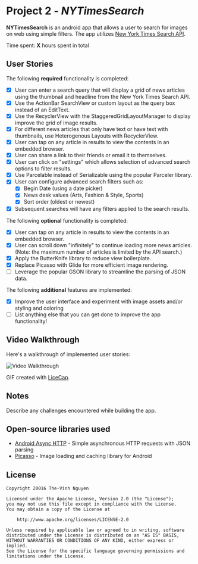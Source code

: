# Project 2 - *NYTimesSearch*

**NYTimesSearch** is an android app that allows a user to search for images on web using simple filters. The app utilizes [New York Times Search API](http://developer.nytimes.com/docs/read/article_search_api_v2).

Time spent: **X** hours spent in total

## User Stories

The following **required** functionality is completed:

* [x] User can enter a search query that will display a grid of news articles using the thumbnail and headline from the New York Times Search API. 
* [x] Use the ActionBar SearchView or custom layout as the query box instead of an EditText.
* [x] Use the RecyclerView with the StaggeredGridLayoutManager to display improve the grid of image results.
* [x] For different news articles that only have text or have text with thumbnails, use Heterogenous Layouts with RecyclerView.
* [x] User can tap on any article in results to view the contents in an embedded browser.
* [x] User can share a link to their friends or email it to themselves.
* [x] User can click on "settings" which allows selection of advanced search options to filter results.
* [x] Use Parcelable instead of Serializable using the popular Parceler library. 
* [x] User can configure advanced search filters such as: 
  * [x] Begin Date (using a date picker)
  * [x] News desk values (Arts, Fashion & Style, Sports)
  * [x] Sort order (oldest or newest)
* [x] Subsequent searches will have any filters applied to the search results.	

The following **optional** functionality is completed:
* [x] User	can	tap	on	any	article	in	results	to	view	the	contents	in	an	embedded	browser.
* [x] User can scroll down "infinitely" to continue loading more news articles. (Note: the maximum number of articles is limited by the API search.)
* [x] Apply the ButterKnife library to reduce view boilerplate.
* [x] Replace Picasso with Glide for more efficient image rendering.
* [ ] Leverage the popular GSON library to streamline the parsing of JSON data.

The following **additional** features are implemented:

* [x] Improve the user interface and experiment with image assets and/or styling and coloring
* [ ] List anything else that you can get done to improve the app functionality!

## Video Walkthrough

Here's a walkthrough of implemented user stories:

![Video Walkthrough](http://i.imgur.com/S1TUMLP.gif)

GIF created with [LiceCap](http://www.cockos.com/licecap/).

## Notes

Describe any challenges encountered while building the app.

## Open-source libraries used

- [Android Async HTTP](https://github.com/loopj/android-async-http) - Simple asynchronous HTTP requests with JSON parsing
- [Picasso](http://square.github.io/picasso/) - Image loading and caching library for Android

## License

    Copyright 20016 The-Vinh Nguyen

    Licensed under the Apache License, Version 2.0 (the "License");
    you may not use this file except in compliance with the License.
    You may obtain a copy of the License at

        http://www.apache.org/licenses/LICENSE-2.0

    Unless required by applicable law or agreed to in writing, software
    distributed under the License is distributed on an "AS IS" BASIS,
    WITHOUT WARRANTIES OR CONDITIONS OF ANY KIND, either express or implied.
    See the License for the specific language governing permissions and
    limitations under the License.

